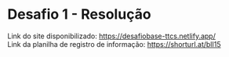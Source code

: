 # Desafio 1 - Resolução
Link do site disponibilizado: https://desafiobase-ttcs.netlify.app/ <br>
Link da planilha de registro de informação: https://shorturl.at/blI15

